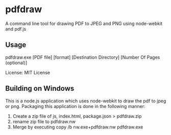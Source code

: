 pdfdraw
=======

A command line tool for drawing PDF to JPEG and PNG using node-webkit and pdf.js

Usage
-----
pdfdraw.exe [PDF file] [format] [Destination Directory] [Number Of Pages (optional)]

License: MIT License

Building on Windows
-------------------
This is a node.js application which uses node-webkit to draw the pdf to jpeg or png. Packaging this application is done in the following manner:

1) Create a zip file of js, index.html, package.json > pdfdraw.zip
2) rename zip file to pdfdraw.nw
3) Merge by executing copy /b nw.exe+pdfdraw.nw pdfdraw.exe
